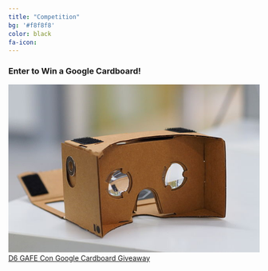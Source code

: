 ```yaml
---
title: "Competition"
bg: '#f8f8f8'
color: black
fa-icon: 
---
```

### Enter to Win a Google Cardboard!

![Google Cardboard](img/Assembled_Google_Cardboard_VR_mount.jpg)
<a class="e-widget no-button" href="https://gleam.io/OqhQO/d6-gafe-con-google-cardboard-giveaway" rel="nofollow">D6 GAFE Con Google Cardboard Giveaway</a>
<script type="text/javascript" src="https://js.gleam.io/e.js" async="true"></script>
